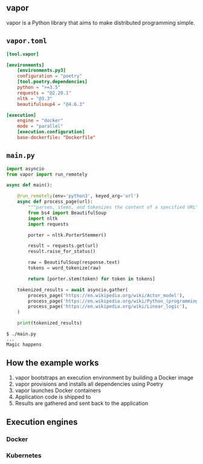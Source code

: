 ## vapor

vapor is a Python library that aims to make distributed programming simple.

## `vapor.toml`

```toml
[tool.vapor]

[environments]
    [environments.py3]
    configuration = "poetry"
    [tool.poetry.dependencies]
    python = ">=3.5"
    requests = "@2.20.1"
    nltk = "@3.3"
    beautifulsoup4 = "@4.6.3"

[execution]
    engine = "docker"
    mode = "parallel"
    [execution.configuration]
    base-dockerfile: "Dockerfile"
```

## `main.py`

```python
import asyncio
from vapor import run_remotely

async def main():

    @run_remotely(env='python3', keyed_arg='url')
    async def process_page(url):
        """parses, stems, and tokenizes the content of a specified URL"""
        from bs4 import BeautifulSoup
        import nltk
        import requests

        porter = nltk.PorterStemmer()

        result = requests.get(url)
        result.raise_for_status()

        raw = BeautifulSoup(response.text)
        tokens = word_tokenize(raw)

        return [porter.stem(token) for token in tokens]

    tokenized_results = await asyncio.gather(
        process_page('https://en.wikipedia.org/wiki/Actor_model'),
        process_page('https://en.wikipedia.org/wiki/Python_(programming_language)'),
        process_page('https://en.wikipedia.org/wiki/Linear_logic'),
    )

    print(tokenized_results)
```

```
$ ./main.py
...
Magic happens
```

## How the example works

  1. vapor bootstraps an execution environment by building a Docker image
  2. vapor provisions and installs all dependencies using Poetry
  3. vapor launches Docker containers
  4. Application code is shipped to
  5. Results are gathered and sent back to the application

## Execution engines

### Docker

### Kubernetes
